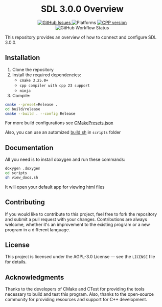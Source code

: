 <h1 align="center">SDL 3.0.0 Overview</h1>

<div align="center" style="text-align: center;">
  <div>
    <a href="https://github.com/geugenm/sdl-overview/issues">
      <img src="https://img.shields.io/github/issues-raw/geugenm/sdl-overview?style=for-the-badge" alt="GitHub Issues">
    </a>
       <img src="https://img.shields.io/badge/platform-linux%20-informational?style=for-the-badge&amp;logo=appveyor" alt="Platforms">    
    <a href="https://en.cppreference.com/w/cpp/23">
      <img src="https://img.shields.io/badge/cpp-23-informational?style=for-the-badge&amp;logo=cplusplus" alt="CPP version">
    </a>
  </div>
   <img alt="GitHub Workflow Status" src="https://img.shields.io/github/actions/workflow/status/geugenm/sdl-overview/build_ubuntu_latest.yml?style=for-the-badge&amp;logo=ubuntu">
</div>



This repository provides an overview of how to connect and configure SDL 3.0.0.

## Installation

1. Clone the repository
2. Install the required dependencies:
    - `cmake 3.25.0+`
    - `cpp compiler with cpp 23 support`
    - `ninja`
3. Compile:
```bash
cmake --preset=Release .
cd build/release
cmake --build . --config Release
```
For more build configurations see [CMakePresets.json](https://github.com/geugenm/sdl-overview/blob/master/CMakePresets.json)

Also,
you can use an automized [build.sh](https://github.com/geugenm/sdl-overview/blob/master/scripts/build.sh) in `scripts` folder

## Documentation

All you need is to install doxygen and run these commands:
```bash
doxygen .doxygen
cd scripts
sh view_docs.sh
```
It will open your default app for viewing html files

## Contributing

If you would like to contribute to this project, feel free to fork the repository and submit a pull request with your
changes. Contributions are always welcome, whether it's an improvement to the existing program or a new program in a
different language.

## License

This project is licensed under the AGPL-3.0 License — see the `LICENSE` file for details.

## Acknowledgments

Thanks to the developers of CMake and CTest for providing the tools necessary to build and test this program. Also,
thanks to the open-source community for providing resources and support for C++ development.